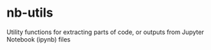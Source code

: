 # nb-utils
Utility functions for extracting parts of code, or outputs from Jupyter Notebook (ipynb) files
